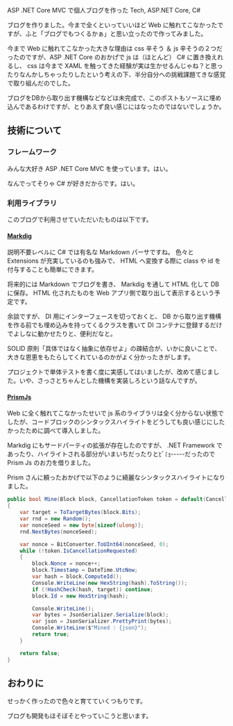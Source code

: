 ASP .NET Core MVC で個人ブログを作った
Tech, ASP.NET Core, C#

ブログを作りました。今まで全くといっていいほど Web に触れてこなかったですが、ふと「ブログでもつくるかぁ」と思い立ったので作ってみました。

今まで Web に触れてこなかった大きな理由は css 辛そう ＆ js 辛そうの２つだったのですが、ASP .NET Core のおかげで js は（ほとんど） C# に置き換えれるし、 css は今まで XAML を触ってきた経験が実は生かせるんじゃね？と思ったりなんかしちゃったりしたという考えの下、半分自分への挑戦課題てきな感覚で取り組んだのでした。

ブログをDBから取り出す機構などなどは未完成で、このポストもソースに埋め込んであるわけですが、とりあえず良い感じにはなったのではないでしょうか。

## 技術について
### フレームワーク
みんな大好き ASP .NET Core MVC を使っています。はい。

なんでってそりゃ C# が好きだからです。はい。
### 利用ライブラリ
このブログで利用させていただいたものは以下です。

#### [Markdig](https://github.com/xoofx/markdig)
説明不要レベルに C# では有名な Markdown パーサですね。
色々と Extensions が充実しているのも強みで、 HTML へ変換する際に class や id を付与することも簡単にできます。

将来的には Markdown でブログを書き、 Markdig を通して HTML 化して DB に保存。
HTML 化されたものを Web アプリ側で取り出して表示するという予定です。

余談ですが、 DI 用にインターフェースを切っておくと、 DB から取り出す機構を作る前でも埋め込みを持ってくるクラスを書いて DI コンテナに登録するだけでよしなに動かせたりと、便利だなと。

SOLID 原則「具体ではなく抽象に依存せよ」の疎結合が、いかに良いことで、大きな恩恵をもたらしてくれているのかがよく分かったきがします。

プロジェクトで単体テストを書く度に実感してはいましたが、改めて感じました。いや、さっさとちゃんとした機構を実装しろという話なんですが。

#### [PrismJs](https://prismjs.com/)
Web に全く触れてこなかったせいで js 系のライブラリは全く分からない状態でしたが、コードブロックのシンタックスハイライトをどうしても良い感じにしたかったために調べて導入しました。

Markdig にもサードパーティの拡張が存在したのですが、 .NET Framework であったり、ハイライトされる部分がいまいちだったりとﾋﾞﾐｮ-----だったので Prism Js のお力を借りました。

Prism さんに頼ったおかげで以下のように綺麗なシンタックスハイライトになりました。

```csharp
public bool Mine(Block block, CancellationToken token = default(CancellationToken))
{
    var target = ToTargetBytes(block.Bits);
    var rnd = new Random();
    var nonceSeed = new byte[sizeof(ulong)];
    rnd.NextBytes(nonceSeed);

    var nonce = BitConverter.ToUInt64(nonceSeed, 0);
    while (!token.IsCancellationRequested)
    {
        block.Nonce = nonce++;
        block.Timestamp = DateTime.UtcNow;
        var hash = block.ComputeId();
        Console.WriteLine(new HexString(hash).ToString());
        if (!HashCheck(hash, target)) continue;
        block.Id = new HexString(hash);

        Console.WriteLine();
        var bytes = JsonSerializer.Serialize(block);
        var json = JsonSerializer.PrettyPrint(bytes);
        Console.WriteLine($"Mined : {json}");
        return true;
    }

    return false;
}
```

## おわりに
せっかく作ったので色々と育てていくつもりです。

ブログも開発もほそぼそとやっていこうと思います。